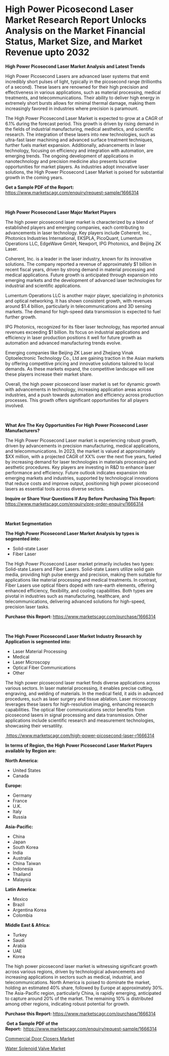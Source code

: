 <p><h1>High Power Picosecond Laser Market Research Report Unlocks Analysis on the Market Financial Status, Market Size, and Market Revenue upto 2032</h1></p><p><strong>High Power Picosecond Laser Market Analysis and Latest Trends</strong></p>
<p><p>High Power Picosecond Lasers are advanced laser systems that emit incredibly short pulses of light, typically in the picosecond range (trillionths of a second). These lasers are renowned for their high precision and effectiveness in various applications, such as material processing, medical treatments, and telecommunications. Their ability to deliver high energy in extremely short bursts allows for minimal thermal damage, making them increasingly favored in industries where precision is paramount.</p><p>The High Power Picosecond Laser Market is expected to grow at a CAGR of 6.1% during the forecast period. This growth is driven by rising demand in the fields of industrial manufacturing, medical aesthetics, and scientific research. The integration of these lasers into new technologies, such as ultra-fast laser machining and advanced surface treatment techniques, further fuels market expansion. Additionally, advancements in laser technology, focusing on efficiency and integration with automation, are emerging trends. The ongoing development of applications in nanotechnology and precision medicine also presents lucrative opportunities for market players. As industries adopt innovative laser solutions, the High Power Picosecond Laser Market is poised for substantial growth in the coming years.</p></p>
<p><strong>Get a Sample PDF of the Report:&nbsp;</strong> <a href="https://www.marketscagr.com/enquiry/request-sample/1666314?utm_campaign=1166&utm_medium=2&utm_source=Github&utm_content=ia&utm_term=23022025&utm_id=high-power-picosecond-laser">https://www.marketscagr.com/enquiry/request-sample/1666314</a></p>
<p>&nbsp;</p>
<p><strong>High Power Picosecond Laser Major Market Players</strong></p>
<p><p>The high power picosecond laser market is characterized by a blend of established players and emerging companies, each contributing to advancements in laser technology. Key players include Coherent, Inc., Photonics Industries International, EKSPLA, PicoQuant, Lumentum Operations LLC, EdgeWave GmbH, Newport, IPG Photonics, and Beijing ZK Laser.</p><p>Coherent, Inc. is a leader in the laser industry, known for its innovative solutions. The company reported a revenue of approximately $1 billion in recent fiscal years, driven by strong demand in material processing and medical applications. Future growth is anticipated through expansion into emerging markets and the development of advanced laser technologies for industrial and scientific applications.</p><p>Lumentum Operations LLC is another major player, specializing in photonics and optical networking. It has shown consistent growth, with revenues around $1.4 billion, particularly in telecommunications and 3D sensing markets. The demand for high-speed data transmission is expected to fuel further growth.</p><p>IPG Photonics, recognized for its fiber laser technology, has reported annual revenues exceeding $1 billion. Its focus on industrial applications and efficiency in laser production positions it well for future growth as automation and advanced manufacturing trends evolve.</p><p>Emerging companies like Beijing ZK Laser and Zhejiang Vinak Optoelectronic Technology Co., Ltd are gaining traction in the Asian markets by offering competitive pricing and innovative solutions tailored to local demands. As these markets expand, the competitive landscape will see these players increase their market share.</p><p>Overall, the high power picosecond laser market is set for dynamic growth with advancements in technology, increasing application areas across industries, and a push towards automation and efficiency across production processes. This growth offers significant opportunities for all players involved.</p></p>
<p>&nbsp;</p>
<p><strong>What Are The Key Opportunities For High Power Picosecond Laser Manufacturers?</strong></p>
<p><p>The High Power Picosecond Laser market is experiencing robust growth, driven by advancements in precision manufacturing, medical applications, and telecommunications. In 2023, the market is valued at approximately $XX million, with a projected CAGR of XX% over the next five years, fueled by increasing demand for laser technologies in materials processing and aesthetic procedures. Key players are investing in R&D to enhance laser performance and efficiency. Future outlook indicates expansion into emerging markets and industries, supported by technological innovations that reduce costs and improve output, positioning high power picosecond lasers as essential tools across diverse sectors.</p></p>
<p><strong>Inquire or Share Your Questions If Any Before Purchasing This Report:</strong> <a href="https://www.marketscagr.com/enquiry/pre-order-enquiry/1666314?utm_campaign=1166&utm_medium=2&utm_source=Github&utm_content=ia&utm_term=23022025&utm_id=high-power-picosecond-laser">https://www.marketscagr.com/enquiry/pre-order-enquiry/1666314</a></p>
<p>&nbsp;</p>
<p><strong>Market Segmentation</strong></p>
<p><strong>The High Power Picosecond Laser Market Analysis by types is segmented into:</strong></p>
<p><ul><li>Solid-state Laser</li><li>Fiber Laser</li></ul></p>
<p><p>The High Power Picosecond Laser market primarily includes two types: Solid-state Lasers and Fiber Lasers. Solid-state Lasers utilize solid gain media, providing high pulse energy and precision, making them suitable for applications like material processing and medical treatments. In contrast, Fiber Lasers use optical fibers doped with rare-earth elements, offering enhanced efficiency, flexibility, and cooling capabilities. Both types are pivotal in industries such as manufacturing, healthcare, and telecommunications, delivering advanced solutions for high-speed, precision laser tasks.</p></p>
<p><strong>Purchase this Report:&nbsp;</strong><a href="https://www.marketscagr.com/purchase/1666314?utm_campaign=1166&utm_medium=2&utm_source=Github&utm_content=ia&utm_term=23022025&utm_id=high-power-picosecond-laser">https://www.marketscagr.com/purchase/1666314</a></p>
<p>&nbsp;</p>
<p><strong>The High Power Picosecond Laser Market Industry Research by Application is segmented into:</strong></p>
<p><ul><li>Laser Material Processing</li><li>Medical</li><li>Laser Microscopy</li><li>Optical Fiber Communications</li><li>Other</li></ul></p>
<p><p>The high power picosecond laser market finds diverse applications across various sectors. In laser material processing, it enables precise cutting, engraving, and welding of materials. In the medical field, it aids in advanced procedures, such as laser surgery and tissue ablation. Laser microscopy leverages these lasers for high-resolution imaging, enhancing research capabilities. The optical fiber communications sector benefits from picosecond lasers in signal processing and data transmission. Other applications include scientific research and measurement technologies, showcasing their versatility.</p></p>
<p><a href="https://www.marketscagr.com/high-power-picosecond-laser-r1666314?utm_campaign=1166&utm_medium=2&utm_source=Github&utm_content=ia&utm_term=23022025&utm_id=high-power-picosecond-laser">&nbsp;https://www.marketscagr.com/high-power-picosecond-laser-r1666314</a></p>
<p><strong>In terms of Region, the High Power Picosecond Laser Market Players available by Region are:</strong></p>
<p>
    <p> <strong> North America: </strong>
        <ul>
            <li>United States</li>
            <li>Canada</li>
        </ul>
        </p> 
    <p> <strong> Europe: </strong>
        <ul>
            <li>Germany</li>
            <li>France</li>
            <li>U.K.</li>
            <li>Italy</li>
            <li>Russia</li>
        </ul>
        </p> 
    <p> <strong> Asia-Pacific: </strong>
        <ul>
            <li>China</li>
            <li>Japan</li>
            <li>South Korea</li>
            <li>India</li>
            <li>Australia</li>
            <li>China Taiwan</li>
            <li>Indonesia</li>
            <li>Thailand</li>
            <li>Malaysia</li>
        </ul>
        </p> 
    <p> <strong> Latin America: </strong>
        <ul>
            <li>Mexico</li>
            <li>Brazil</li>
            <li>Argentina Korea</li>
            <li>Colombia</li>
        </ul>
        </p> 
    <p> <strong> Middle East & Africa: </strong>
        <ul>
            <li>Turkey</li>
            <li>Saudi</li>
            <li>Arabia</li>
            <li>UAE</li>
            <li>Korea</li>
        </ul>
    </p>
    </p>
<p><p>The high power picosecond laser market is witnessing significant growth across various regions, driven by technological advancements and increasing applications in sectors such as medical, industrial, and telecommunications. North America is poised to dominate the market, holding an estimated 40% share, followed by Europe at approximately 30%. The Asia-Pacific region, particularly China, is rapidly emerging, anticipated to capture around 20% of the market. The remaining 10% is distributed among other regions, indicating robust potential for growth.</p></p>
<p><strong>Purchase this Report: </strong><a href="https://www.marketscagr.com/purchase/1666314?utm_campaign=1166&utm_medium=2&utm_source=Github&utm_content=ia&utm_term=23022025&utm_id=high-power-picosecond-laser">https://www.marketscagr.com/purchase/1666314</a></p>
<p>&nbsp;<strong>Get a Sample PDF of the Report:&nbsp;&nbsp;</strong><a href="https://www.marketscagr.com/enquiry/request-sample/1666314?utm_campaign=1166&utm_medium=2&utm_source=Github&utm_content=ia&utm_term=23022025&utm_id=high-power-picosecond-laser">https://www.marketscagr.com/enquiry/request-sample/1666314</a></p>
<p><strong></strong></p>
<p><p><a href="https://github.com/willjis/Market-Research-Report-List-1/blob/main/commercial-door-closers-market.md?utm_campaign=1166&utm_medium=2&utm_source=Github&utm_content=ia&utm_term=23022025&utm_id=high-power-picosecond-laser">Commercial Door Closers Market</a></p><p><a href="https://github.com/castoriffic/Market-Research-Report-List-5/blob/main/water-solenoid-valve-market.md?utm_campaign=1166&utm_medium=2&utm_source=Github&utm_content=ia&utm_term=23022025&utm_id=high-power-picosecond-laser">Water Solenoid Valve Market</a></p></p>